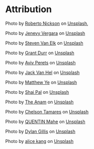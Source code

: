 <h1> Attribution</h1>
Photo by <a href="https://unsplash.com/@rpnickson?utm_content=creditCopyText&utm_medium=referral&utm_source=unsplash">Roberto Nickson</a> on <a href="https://unsplash.com/photos/building-with-infinity-pool-MA82mPIZeGI?utm_content=creditCopyText&utm_medium=referral&utm_source=unsplash">Unsplash</a>,

Photo by <a href="https://unsplash.com/@jenevoo?utm_content=creditCopyText&utm_medium=referral&utm_source=unsplash">Jenevy Vergara</a> on <a href="https://unsplash.com/photos/a-pool-with-a-slide-4fEdbbCVV5o?utm_content=creditCopyText&utm_medium=referral&utm_source=unsplash">Unsplash</a>
      
 Photo by <a href="https://unsplash.com/@stevenvanelk?utm_content=creditCopyText&utm_medium=referral&utm_source=unsplash">Steven Van Elk</a> on <a href="https://unsplash.com/photos/a-long-hallway-with-a-bench-in-the-middle-of-it-q9NuiSn8O58?utm_content=creditCopyText&utm_medium=referral&utm_source=unsplash">Unsplash</a>

 Photo by <a href="https://unsplash.com/@grant_durr?utm_content=creditCopyText&utm_medium=referral&utm_source=unsplash">Grant Durr</a> on <a href="https://unsplash.com/photos/green-leafed-plant-U1t34Bukk6U?utm_content=creditCopyText&utm_medium=referral&utm_source=unsplash">Unsplash</a>
      
Photo by <a href="https://unsplash.com/@avivperets?utm_content=creditCopyText&utm_medium=referral&utm_source=unsplash">Aviv Perets</a> on <a href="https://unsplash.com/photos/man-in-black-wet-suit-diving-on-water-with-school-of-fish-eLfDul2Uu8k?utm_content=creditCopyText&utm_medium=referral&utm_source=unsplash">Unsplash</a>

Photo by <a href="https://unsplash.com/@doilooklikeiselldrugs?utm_content=creditCopyText&utm_medium=referral&utm_source=unsplash">Jack Van Hel</a> on <a href="https://unsplash.com/photos/bar-neon-signage-e4rkyH6Jfhk?utm_content=creditCopyText&utm_medium=referral&utm_source=unsplash">Unsplash</a>
      
 Photo by <a href="https://unsplash.com/@matthewye?utm_content=creditCopyText&utm_medium=referral&utm_source=unsplash">Matthew Ye</a> on <a href="https://unsplash.com/photos/a-group-of-people-sitting-at-tables-on-a-beach-PG-GZa6c9Bk?utm_content=creditCopyText&utm_medium=referral&utm_source=unsplash">Unsplash</a>

Photo by <a href="https://unsplash.com/@shaipal?utm_content=creditCopyText&utm_medium=referral&utm_source=unsplash">Shai Pal</a> on <a href="https://unsplash.com/photos/brown-wooden-table-and-chairs-near-sea-during-daytime-56WKMCORs-0?utm_content=creditCopyText&utm_medium=referral&utm_source=unsplash">Unsplash</a>

Photo by <a href="https://unsplash.com/@theanamcxr?utm_content=creditCopyText&utm_medium=referral&utm_source=unsplash">The Anam</a> on <a href="https://unsplash.com/photos/woman-in-black-tube-top-sitting-on-chair-X1s5YSBw8lU?utm_content=creditCopyText&utm_medium=referral&utm_source=unsplash">Unsplash</a>
      
Photo by <a href="https://unsplash.com/@jd_chon?utm_content=creditCopyText&utm_medium=referral&utm_source=unsplash">Chelson Tamares</a> on <a href="https://unsplash.com/photos/persons-hand-on-white-textile-SyCC0GQi5S4?utm_content=creditCopyText&utm_medium=referral&utm_source=unsplash">Unsplash</a>
      
Photo by <a href="https://unsplash.com/@quentinmahe?utm_content=creditCopyText&utm_medium=referral&utm_source=unsplash">QUENTIN Mahe</a> on <a href="https://unsplash.com/photos/a-woman-getting-her-hair-washed-in-a-sink-mAW3jUP6G6E?utm_content=creditCopyText&utm_medium=referral&utm_source=unsplash">Unsplash</a>
      
Photo by <a href="https://unsplash.com/@dylandgillis?utm_content=creditCopyText&utm_medium=referral&utm_source=unsplash">Dylan Gillis</a> on <a href="https://unsplash.com/photos/woman-in-white-tank-top-and-pink-leggings-doing-yoga-YJdCZba0TYE?utm_content=creditCopyText&utm_medium=referral&utm_source=unsplash">Unsplash</a>
      
Photo by <a href="https://unsplash.com/@thisisalicekang?utm_content=creditCopyText&utm_medium=referral&utm_source=unsplash">alice kang</a> on <a href="https://unsplash.com/photos/black-and-white-table-lamp-Bc_uN5PeErA?utm_content=creditCopyText&utm_medium=referral&utm_source=unsplash">Unsplash</a>

